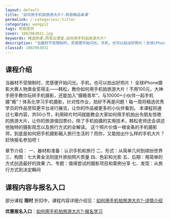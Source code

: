 ```yaml
---
layout: default
title: '如何用手机拍旅游大片?-网易精品单课'
permalink: /:categories/:title/
categories: wangyi2
tags: 网易提供
cover: 1002963031.jpg
keywords: 精选网课,网易云课堂,如何用手机拍旅游大片?
description: "当器材不受限制时，灵感便开始闪光。手机，也可以拍出好照片！全球iPhone摄影大赛人物类金奖得主——韩松，教你如何用手机拍旅游大片！不用100元，大神手把手教你玩转手机摄影，还能加入“摄瘾青"
classid: 1002963031
---
```


## 课程介绍

当器材不受限制时，灵感便开始闪光。手机，也可以拍出好照片！
全球iPhone摄影大赛人物类金奖得主——韩松，教你如何用手机拍旅游大片！不用100元，大神手把手教你玩转手机摄影，还能加入“摄瘾青年”，与10000+小伙伴一起手机摄“瘾”！体系化学习手机摄影，针对性作业，拍好不再是问题！每一周将精选优秀学员的作品至知更平台进行展览，让你的作品被更多的小伙伴看到。
本课程将通过七章内容，共50小节，利用碎片时间就能教会大家如何用手机拍出令朋友惊艳的旅游大片，让你的旅游值回票价。除了手机拍摄的实用技术，韩松老师还会讲述他独特的摄影观念以及旅行方式的全解读。
这个照片价值一根金条的手机摄影师，到底是如何把手机摄影融入旅行生活的？而你，又能拍出什么样的手机大片？赶快报名参加吧！

章节介绍：
一、器材和准备：认识手机和旅行
二、形式：从简单几何到缤纷世界
三、构图：七大黄金法则提升旅拍照片质量
四、色彩和光影
五、后期：用简单的方式创造最好的效果
六、专题：值得尝试的摄影项目和案例分享
七、发现：从旅行方式到决定瞬间

## 课程内容与报名入口

部分课程 **限时** 折扣中，课程内容详细介绍见：[如何用手机拍旅游大片?-详情介绍](https://study.163.com/course/introduction/1002963031.htm?share=1&shareId=1025206652&utm_campaign=share&utm_medium=iphoneShare&utm_source=&utm_u=1025206652)

**优惠报名入口**：[如何用手机拍旅游大片?-报名学习](https://study.163.com/course/introduction/1002963031.htm?share=1&shareId=1025206652&utm_campaign=share&utm_medium=iphoneShare&utm_source=&utm_u=1025206652)

